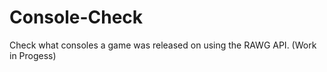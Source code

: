 # Console-Check
Check what consoles a game was released on using the RAWG API.
(Work in Progess)        